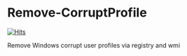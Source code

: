 # Remove-CorruptProfile

[![Hits](https://hits.seeyoufarm.com/api/count/incr/badge.svg?url=https%3A%2F%2Fgithub.com%2Fschrebra%2FRemove-CorruptProfile&count_bg=%239E01D5&title_bg=%23555555&icon=canonical.svg&icon_color=%23CB2626&title=hits&edge_flat=false)](https://hits.seeyoufarm.com)

Remove Windows corrupt user profiles via registry and wmi

